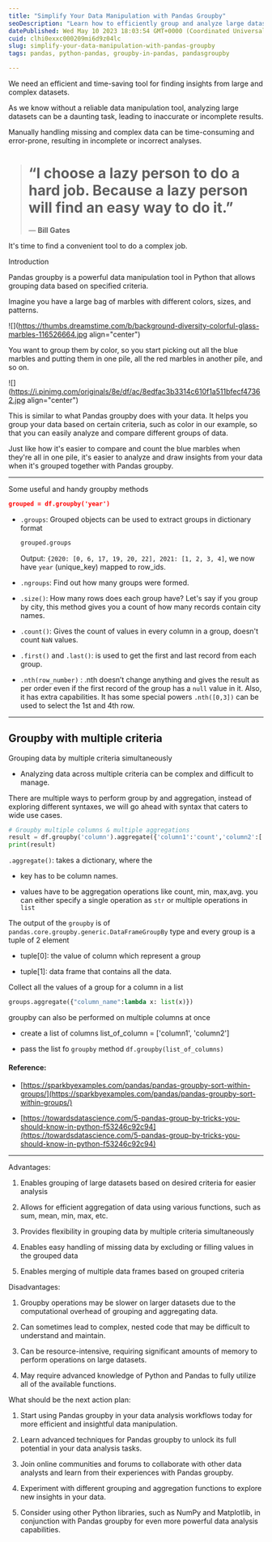 ```yaml
---
title: "Simplify Your Data Manipulation with Pandas Groupby"
seoDescription: "Learn how to efficiently group and analyze large datasets using Pandas groupby. Unlock new insights and simplify your data manipulation today."
datePublished: Wed May 10 2023 18:03:54 GMT+0000 (Coordinated Universal Time)
cuid: clhi0exxc000209mi6d9z04lc
slug: simplify-your-data-manipulation-with-pandas-groupby
tags: pandas, python-pandas, groupby-in-pandas, pandasgroupby

---
```


We need an efficient and time-saving tool for finding insights from large and complex datasets.

As we know without a reliable data manipulation tool, analyzing large datasets can be a daunting task, leading to inaccurate or incomplete results.

Manually handling missing and complex data can be time-consuming and error-prone, resulting in incomplete or incorrect analyses.

> # “I choose a lazy person to do a hard job. Because a lazy person will find an easy way to do it.”
> 
> ― **Bill Gates**

It's time to find a convenient tool to do a complex job.

Introduction

Pandas groupby is a powerful data manipulation tool in Python that allows grouping data based on specified criteria.

Imagine you have a large bag of marbles with different colors, sizes, and patterns.

![](https://thumbs.dreamstime.com/b/background-diversity-colorful-glass-marbles-116526664.jpg align="center")

You want to group them by color, so you start picking out all the blue marbles and putting them in one pile, all the red marbles in another pile, and so on.

![](https://i.pinimg.com/originals/8e/df/ac/8edfac3b3314c610f1a511bfecf47362.jpg align="center")

This is similar to what Pandas groupby does with your data. It helps you group your data based on certain criteria, such as color in our example, so that you can easily analyze and compare different groups of data.

Just like how it's easier to compare and count the blue marbles when they're all in one pile, it's easier to analyze and draw insights from your data when it's grouped together with Pandas groupby.

---

Some useful and handy groupby methods

```json
grouped = df.groupby('year')
```

* `.groups`: Grouped objects can be used to extract groups in dictionary format
    
    ```python
    grouped.groups
    ```
    
    Output: `{2020: [0, 6, 17, 19, 20, 22], 2021: [1, 2, 3, 4]`, we now have `year` (unique\_key) mapped to row\_ids.
    
* `.ngroups`: Find out how many groups were formed.
    
* `.size()`: How many rows does each group have? Let's say if you group by city, this method gives you a count of how many records contain city names.
    
* `.count()`: Gives the count of values in every column in a group, doesn't count `NaN` values.
    
* `.first()` and `.last()`: is used to get the first and last record from each group.
    
* `.nth(row_number)` : .nth doesn’t change anything and gives the result as per order even if the first record of the group has a `null` value in it. Also, it has extra capabilities. It has some special powers `.nth([0,3])` can be used to select the 1st and 4th row.
    

---

## Groupby with multiple criteria

Grouping data by multiple criteria simultaneously

* Analyzing data across multiple criteria can be complex and difficult to manage.
    

There are multiple ways to perform group by and aggregation, instead of exploring different syntaxes, we will go ahead with syntax that caters to wide use cases.

```python
# Groupby multiple columns & multiple aggregations
result = df.groupby('column').aggregate({'column1':'count','column2':['min','max']})
print(result)
```

`.aggregate()`: takes a dictionary, where the

* key has to be column names.
    
* values have to be aggregation operations like count, min, max,avg. you can either specify a single operation as `str` or multiple operations in `list`
    

The output of the `groupby` is of `pandas.core.groupby.generic.DataFrameGroupBy` type and every group is a tuple of 2 element

* tuple\[0\]: the value of column which represent a group
    
* tuple\[1\]: data frame that contains all the data.
    

Collect all the values of a group for a column in a list

```python
groups.aggregate({"column_name":lambda x: list(x)})
```

groupby can also be performed on multiple columns at once

* create a list of columns list\_of\_column = \['column1', 'column2'\]
    
* pass the list fo `groupby` method `df.groupby(list_of_columns)`
    

#### Reference:

* [https://sparkbyexamples.com/pandas/pandas-groupby-sort-within-groups/](https://sparkbyexamples.com/pandas/pandas-groupby-sort-within-groups/)
    
* [https://towardsdatascience.com/5-pandas-group-by-tricks-you-should-know-in-python-f53246c92c94](https://towardsdatascience.com/5-pandas-group-by-tricks-you-should-know-in-python-f53246c92c94)
    

---

Advantages:

1. Enables grouping of large datasets based on desired criteria for easier analysis
    
2. Allows for efficient aggregation of data using various functions, such as sum, mean, min, max, etc.
    
3. Provides flexibility in grouping data by multiple criteria simultaneously
    
4. Enables easy handling of missing data by excluding or filling values in the grouped data
    
5. Enables merging of multiple data frames based on grouped criteria
    

Disadvantages:

1. Groupby operations may be slower on larger datasets due to the computational overhead of grouping and aggregating data.
    
2. Can sometimes lead to complex, nested code that may be difficult to understand and maintain.
    
3. Can be resource-intensive, requiring significant amounts of memory to perform operations on large datasets.
    
4. May require advanced knowledge of Python and Pandas to fully utilize all of the available functions.
    

What should be the next action plan:

1. Start using Pandas groupby in your data analysis workflows today for more efficient and insightful data manipulation.
    
2. Learn advanced techniques for Pandas groupby to unlock its full potential in your data analysis tasks.
    
3. Join online communities and forums to collaborate with other data analysts and learn from their experiences with Pandas groupby.
    
4. Experiment with different grouping and aggregation functions to explore new insights in your data.
    
5. Consider using other Python libraries, such as NumPy and Matplotlib, in conjunction with Pandas groupby for even more powerful data analysis capabilities.